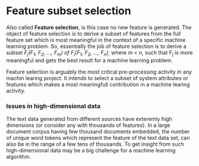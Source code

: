 # Feature subset selection


Also called **Feature selection**, is this case no new feature is generated. The object of feature selection is to derive a subset of features from the full feature set which is most meaningful in the context of a specific machine learning problem. So, essentially the job of feature selection is to derive a subset *F<sub>j</sub>(F<sub>1</sub>, F<sub>2</sub>, ..., F<sub>m</sub>) of F<sub>i</sub>(F<sub>1</sub>, F<sub>2</sub>, ..., F<sub>n</sub>)*, where  *m* < *n*, such that F<sub>j</sub> is more meaningful and gets the best result for a machine learning problem.


Feature selection is arguably the most critical pre-processing activity in any machin learing project. It intends to select a subset of system attributes or features which makes a most meaningfull contribution in a machine learing activity.


### Issues in high-dimensional data

The text data generated from different sources have exteremly high dimensions (or consider any with thousands of features). In a large document corpus having few thousand documents embedded, the number of unique word tokens which represent the feature of the text data set, can also be in the range of a few tens of thousands. To get insight from such high-dimensional data may be a big challenge for a machine learning algorithm.